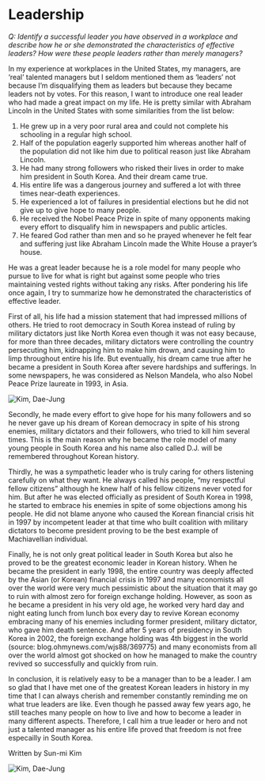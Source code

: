 # Leadership

*Q: Identify a successful leader you have observed in a workplace and describe how he or she demonstrated the characteristics of effective leaders? How were these people leaders rather than merely managers?*
 

 In my experience at workplaces in the United States, my managers, are ‘real’ talented managers but I seldom mentioned them as ‘leaders’ not because I’m disqualifying them as leaders but because they became leaders not by votes.  For this reason, I want to introduce one real leader who had made a great impact on my life. He is pretty similar with Abraham Lincoln in the United States with some similarities from the list below:

1. He grew up in a very poor rural area and could not complete his schooling in a regular high school.
2. Half of the population eagerly supported him whereas another half of the population did not like him due to political reason just like Abraham Lincoln.
3. He had many strong followers who risked their lives in order to make him president in South Korea. And their dream came true.
4. His entire life was a dangerous journey and suffered a lot with three times near-death experiences.
5. He experienced a lot of failures in presidential elections but he did not give up to give hope to many people.
6. He received the Nobel Peace Prize in spite of many opponents making every effort to disqualify him in newspapers and public articles.
7. He feared God rather than men and so he prayed whenever he felt fear and suffering just like Abraham Lincoln made the White House a prayer’s house.

 

He was a great leader because he is a role model for many people who pursue to live for what is right but against some people who tries maintaining vested rights without taking any risks. After pondering his life once again, I try to summarize how he demonstrated the characteristics of effective leader.

 

First of all, his life had a mission statement that had impressed millions of others. He tried to root democracy in South Korea instead of ruling by military dictators just like North Korea even though it was not easy because, for more than three decades, military dictators were controlling the country persecuting him, kidnapping him to make him drown, and causing him to limp throughout entire his life. But eventually, his dream came true after he became a president in South Korea after severe hardships and sufferings. In some newspapers, he was considered as Nelson Mandela, who also Nobel Peace Prize laureate in 1993, in Asia.

 ![Kim, Dae-Jung](/images/Kim_Dae-Jung.jpg)

Secondly, he made every effort to give hope for his many followers and so he never gave up his dream of Korean democracy in spite of his strong enemies, military dictators and their followers, who tried to kill him several times. This is the main reason why he became the role model of many young people in South Korea and his name also called D.J. will be remembered throughout Korean history.

 

Thirdly, he was a sympathetic leader who is truly caring for others listening carefully on what they want. He always called his people, “my respectful fellow citizens” although he knew half of his fellow citizens never voted for him. But after he was elected officially as president of South Korea in 1998, he started to embrace his enemies in spite of some objections among his people. He did not blame anyone who caused the Korean financial crisis hit in 1997 by incompetent leader at that time who built coalition with military dictators to become president proving to be the best example of Machiavellian individual.

 

Finally, he is not only great political leader in South Korea but also he proved to be the greatest economic leader in Korean history. When he became the president in early 1998, the entire country was deeply affected by the Asian (or Korean) financial crisis in 1997 and many economists all over the world were very much pessimistic about the situation that it may go to ruin with almost zero for foreign exchange holding. However, as soon as he became a president in his very old age, he worked very hard day and night eating lunch from lunch box every day to revive Korean economy embracing many of his enemies including former president, military dictator, who gave him death sentence. And after 5 years of presidency in South Korea in 2002, the foreign exchange holding was 4th biggest in the world (source: blog.ohmynews.com/wjs88/369775) and many economists from all over the world almost got shocked on how he managed to make the country revived so successfully and quickly from ruin.

 

In conclusion, it is relatively easy to be a manager than to be a leader. I am so glad that I have met one of the greatest Korean leaders in history in my time that I can always cherish and remember constantly reminding me on what true leaders are like. Even though he passed away few years ago, he still teaches many people on how to live and how to become a leader in many different aspects. Therefore, I call him a true leader or hero and not just a talented manager as his entire life proved that freedom is not free especailly in South Korea. 

Written by Sun-mi Kim

 ![Kim, Dae-Jung](/images/Kim_Dae-jung.png)

